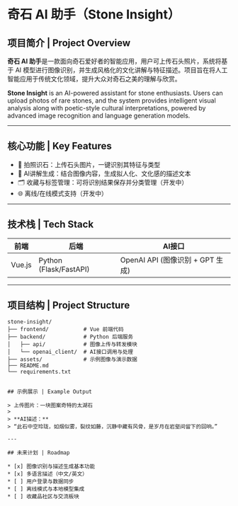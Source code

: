 # 奇石 AI 助手（Stone Insight）

## 项目简介 | Project Overview

**奇石 AI 助手**是一款面向奇石爱好者的智能应用，用户可上传石头照片，系统将基于 AI 模型进行图像识别，并生成风格化的文化讲解与特征描述。项目旨在将人工智能应用于传统文化领域，提升大众对奇石之美的理解与欣赏。

**Stone Insight** is an AI-powered assistant for stone enthusiasts. Users can upload photos of rare stones, and the system provides intelligent visual analysis along with poetic-style cultural interpretations, powered by advanced image recognition and language generation models.

---

## 核心功能 | Key Features

* 📸 拍照识石：上传石头图片，一键识别其特征与类型
* 🧠 AI讲解生成：结合图像内容，生成拟人化、文化感的描述文本
* 🗂 收藏与标签管理：可将识别结果保存并分类管理（开发中）
* 🌐 离线/在线模式支持（开发中）

---

## 技术栈 | Tech Stack

| 前端     | 后端                     | AI接口                       |
| ------ | ---------------------- | -------------------------- |
| Vue.js | Python (Flask/FastAPI) | OpenAI API (图像识别 + GPT 生成) | 

---

## 项目结构 | Project Structure

```
stone-insight/
├── frontend/           # Vue 前端代码
├── backend/            # Python 后端服务
│   ├── api/            # 图像上传与转发模块
│   └── openai_client/  # AI接口调用与处理
├── assets/             # 示例图像与演示数据
├── README.md
└── requirements.txt


## 示例展示 | Example Output

> 上传图片：一块图案奇特的太湖石
>
> **AI描述：**
> “此石中空玲珑，如烟似雾，裂纹如藤，沉静中藏有风骨，是岁月在岩壑间留下的回响。”

---

## 未来计划 | Roadmap

* [x] 图像识别与描述生成基本功能
* [x] 多语言描述（中文/英文）
* [ ] 用户登录与数据同步
* [ ] 离线模式与本地模型集成
* [ ] 收藏品社区与交流板块


